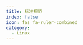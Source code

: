```yaml
---
title: 标准规范
index: false
icon: fas fa-ruler-combined
category:
  - Linux
---
```


<div class="catalog-display-container">
  <Catalog hideHeading />
</div>
